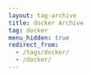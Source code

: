 ```yaml
---
layout: tag-archive
title: docker Archive
tag: docker
menu_hidden: true
redirect_from:
  - /tags/docker/
  - /docker/
---
```

